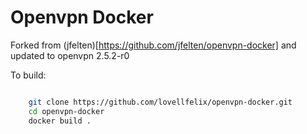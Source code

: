 # Openvpn Docker

Forked from (jfelten)[https://github.com/jfelten/openvpn-docker] and updated to openvpn 2.5.2-r0

To build:

```bash

	git clone https://github.com/lovellfelix/openvpn-docker.git
	cd openvpn-docker
	docker build .

```